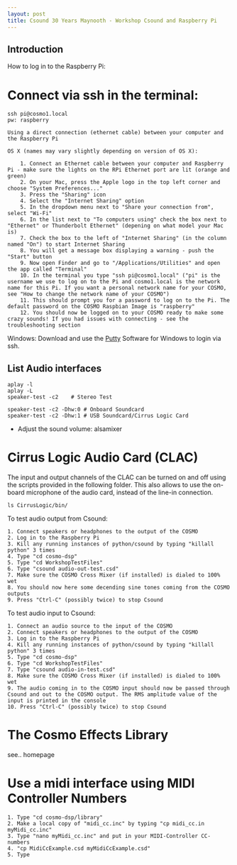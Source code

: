 ```yaml
---
layout: post
title: Csound 30 Years Maynooth - Workshop Csound and Raspberry Pi
---
```



## Introduction

How to log in to the Raspberry Pi:

 # Connect via ssh in the terminal:
```
ssh pi@cosmo1.local
pw: raspberry
```

	Using a direct connection (ethernet cable) between your computer and the Raspberry Pi

	OS X (names may vary slightly depending on version of OS X):
	
		1. Connect an Ethernet cable between your computer and Raspberry Pi - make sure the lights on the RPi Ethernet port are lit (orange and green)
		2. On your Mac, press the Apple logo in the top left corner and choose "System Preferences..."
		3. Press the "Sharing" icon
		4. Select the "Internet Sharing" option
		5. In the dropdown menu next to "Share your connection from", select "Wi-Fi"
		6. In the list next to "To computers using" check the box next to "Ethernet" or Thunderbolt Ethernet" (depening on what model your Mac is)
		7. Check the box to the left of "Internet Sharing" (in the column named "On") to start Internet Sharing
		8. You will get a message box displaying a warning - push the "Start" button
		9. Now open Finder and go to "/Applications/Utilities" and open the app called "Terminal"
		10. In the terminal you type "ssh pi@cosmo1.local" ("pi" is the username we use to log on to the Pi and cosmo1.local is the network name for this Pi. If you want a personal network name for your COSMO, see "How to change the network name of your COSMO")
		11. This should prompt you for a password to log on to the Pi. The default password on the COSMO Raspbian Image is "raspberry"
		12. You should now be logged on to your COSMO ready to make some crazy sounds! If you had issues with connecting - see the troubleshooting section
 
 Windows:
 Download and use the [Putty](http://www.putty.org/) Software for Windows to login via ssh.



## List Audio interfaces
```
aplay -l
aplay -L
speaker-test -c2	# Stereo Test

speaker-test -c2 -Dhw:0 # Onboard Soundcard
speaker-test -c2 -Dhw:1 # USB Soundcard/Cirrus Logic Card
```
- Adjust the sound volume: alsamixer

# Cirrus Logic Audio Card (CLAC)
The input and output channels of the CLAC can be turned on and off using the scripts provided in the following folder. This also allows to use the on-board microphone of the audio card, instead of the line-in connection.

```
ls CirrusLogic/bin/
```

To test audio output from Csound:

	1. Connect speakers or headphones to the output of the COSMO 
	2. Log in to the Raspberry Pi 
	3. Kill any running instances of python/csound by typing "killall python" 3 times
	4. Type "cd cosmo-dsp"
	5. Type "cd WorkshopTestFiles"
	6. Type "csound audio-out-test.csd"
	7. Make sure the COSMO Cross Mixer (if installed) is dialed to 100% wet
	8. You should now here some decending sine tones coming from the COSMO outputs
	9. Press "Ctrl-C" (possibly twice) to stop Csound

To test audio input to Csound:

	1. Connect an audio source to the input of the COSMO
	2. Connect speakers or headphones to the output of the COSMO 
	3. Log in to the Raspberry Pi 
	4. Kill any running instances of python/csound by typing "killall python" 3 times
	5. Type "cd cosmo-dsp"
	6. Type "cd WorkshopTestFiles"
	7. Type "csound audio-in-test.csd"
	8. Make sure the COSMO Cross Mixer (if installed) is dialed to 100% wet
	9. The audio coming in to the COSMO input should now be passed through Csound and out to the COSMO output. The RMS amplitude value of the input is printed in the console
	10. Press "Ctrl-C" (possibly twice) to stop Csound

# The Cosmo Effects Library
 see.. homepage

# Use a midi interface using MIDI Controller Numbers


	1. Type "cd cosmo-dsp/library"
	2. Make a local copy of "midi_cc.inc" by typing "cp midi_cc.in myMidi_cc.inc"
	3. Type "nano myMidi_cc.inc" and put in your MIDI-Controller CC-numbers
	4. "cp MidiCcExample.csd myMidiCcExample.csd"
	5. Type

